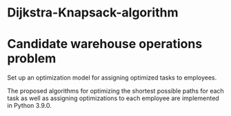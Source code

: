 # Dijkstra-Knapsack-algorithm
# Candidate warehouse operations problem

Set up an optimization model for assigning optimized tasks to employees.

The proposed algorithms for optimizing the shortest possible paths for each task as well as assigning optimizations to each employee are implemented in Python 3.9.0.
